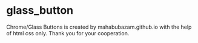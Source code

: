# glass_button
Chrome/Glass Buttons is created by mahabubazam.github.io with the help of html css only. Thank you for your cooperation.
